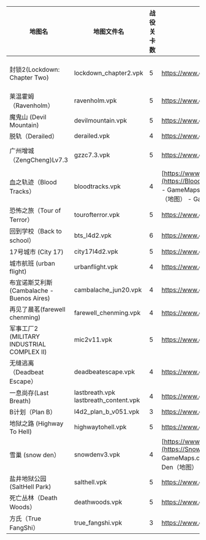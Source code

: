 | 地图名                                     | 地图文件名                             | 战役关卡数 | GameMap链接                                                  | 评分 | WorkShop                                                     |
| ------------------------------------------ | -------------------------------------- | ---------- | ------------------------------------------------------------ | ---- | ------------------------------------------------------------ |
| 封锁2(Lockdown: Chapter Two)               | lockdown_chapter2.vpk                  | 5          | https://www.gamemaps.com/details/29417                       | 10.0 | [https://steamcommunity.com/sharedfiles/filedetails/?id=2966368692&searchtext=%E5%B0%81%E9%94%812%28Lockdown%3A+Chapter+Two%29](https://steamcommunity.com/sharedfiles/filedetails/?id=2966368692&searchtext=封锁2(Lockdown%3A+Chapter+Two)) |
| 莱温霍姆（Ravenholm）                      | ravenholm.vpk                          | 5          | https://www.gamemaps.com/details/18504                       | 9.8  | 无                                                           |
| 魔鬼山 (Devil Mountain)                    | devilmountain.vpk                      | 5          | https://www.gamemaps.com/details/9605                        | 9.7  | [https://steamcommunity.com/sharedfiles/filedetails/?id=316053033](https://steamcommunity.com/sharedfiles/filedetails/?id=316053033&searchtext=Devil+) |
| 脱轨（Derailed）                           | derailed.vpk                           | 4          | https://www.gamemaps.com/details/23690                       | 9.6  | 无                                                           |
| 广州增城（ZengCheng)Lv7.3                  | gzzc7.3.vpk                            | 5          | https://www.gamemaps.com/details/25582                       | 9.5  | [https://steamcommunity.com/sharedfiles/filedetails/?id=2396847377&searchtext=%E5%B9%BF%E5%B7%9E%E5%A2%9E%E5%9F%8E](https://steamcommunity.com/sharedfiles/filedetails/?id=2396847377&searchtext=广州增城) |
| 血之轨迹（Blood Tracks）                   | bloodtracks.vpk                        | 4          | [https://www.gamemaps.com/details/2750](https://Blood Tracks (Map) for Left 4 Dead 2 - GameMaps.com --- 《Left 4 Dead 2》的血迹（地图） - GameMaps.com) | 9.5  | https://steamcommunity.com/sharedfiles/filedetails/?id=1880838761&searchtext=Blood+Tracks |
| 恐怖之旅（Tour of Terror）                 | tourofterror.vpk                       | 5          | https://www.gamemaps.com/details/2721                        | 9.3  | https://steamcommunity.com/sharedfiles/filedetails/?id=1702647775&searchtext=tour+of+terror |
| 回到学校（Back to school）                 | bts_l4d2.vpk                           | 6          | https://www.gamemaps.com/details/6691                        | 9.3  | https://steamcommunity.com/workshop/filedetails/?id=121115793 |
| 17号城市 (City 17)                         | city17l4d2.vpk                         | 5          | https://www.gamemaps.com/details/2506                        | 9.3  | https://steamcommunity.com/sharedfiles/filedetails/?id=141632373&searchtext=City+17 |
| 城市航班 (urban flight)                    | urbanflight.vpk                        | 4          | https://www.gamemaps.com/details/2639                        | 9.2  | https://steamcommunity.com/sharedfiles/filedetails/?id=121086524&searchtext=urban+flight |
| 布宜诺斯艾利斯(Cambalache - Buenos Aires)  | cambalache_jun20.vpk                   | 4          | https://www.gamemaps.com/details/25425                       | 9.2  | https://steamcommunity.com/sharedfiles/filedetails/?id=2512279903&searchtext=Cambalache+-+Buenos+Aires |
| 再见了晨茗(farewell chenming)              | farewell_chenming.vpk                  | 4          | https://www.gamemaps.com/details/14513                       | 9.1  | https://steamcommunity.com/sharedfiles/filedetails/?id=3020963090&searchtext=Farewell |
| 军事工厂2 (MILITARY INDUSTRIAL COMPLEX II) | mic2v11.vpk                            | 5          | https://www.gamemaps.com/details/2633                        | 9.0  | https://steamcommunity.com/sharedfiles/filedetails/?id=342322228&searchtext=MILITARY+INDUSTRIAL+COMPLEX+I |
| 无缝逃离（Deadbeat Escape）                | deadbeatescape.vpk                     | 4          | https://www.gamemaps.com/details/9304                        | 8.9  | https://steamcommunity.com/sharedfiles/filedetails/?id=2249227977&searchtext=deadbeat |
| 一息尚存(Last Breath)                      | lastbreath.vpk  lastbreath_content.vpk | 4          | https://www.gamemaps.com/details/29311                       | 8.9  | https://steamcommunity.com/workshop/filedetails/?id=2957540409 |
| B计划（Plan B）                            | l4d2_plan_b_v051.vpk                   | 3          | https://www.gamemaps.com/details/8732                        | 8.8  | https://steamcommunity.com/sharedfiles/filedetails/?id=164537090&searchtext=Plan |
| 地狱之路 (Highway To Hell)                 | highwaytohell.vpk                      | 5          | https://www.gamemaps.com/details/2714                        | 8.7  | https://steamcommunity.com/sharedfiles/filedetails/?id=2250231712&searchtext=Highway+To+Hell |
| 雪巢 (snow den）                           | snowdenv3.vpk                          | 4          | [https://www.gamemaps.com/details/27286](https://Snow Den (Map) for Left 4 Dead 2 - GameMaps.com --- 《Left 4 Dead 2》的 Snow Den（地图） - GameMaps.com) | 8.7  | https://steamcommunity.com/sharedfiles/filedetails/?id=2752986405&searchtext=Snow+Den |
| 盐井地狱公园 (SaltHell Park)               | salthell.vpk                           | 5          | https://www.gamemaps.com/details/3418                        | 8.6  | https://steamcommunity.com/workshop/filedetails/?id=121225704 |
| 死亡丛林（Death Woods）                    | deathwoods.vpk                         | 5          | https://www.gamemaps.com/details/15678                       | 8.3  | https://steamcommunity.com/workshop/filedetails/?id=121808319 |
| 方氏（True FangShi）                       | true_fangshi.vpk                       | 3          | https://www.gamemaps.com/details/3078                        | 8.3  | https://steamcommunity.com/sharedfiles/filedetails/?id=1653318165&searchtext=True+Fang+Shi |